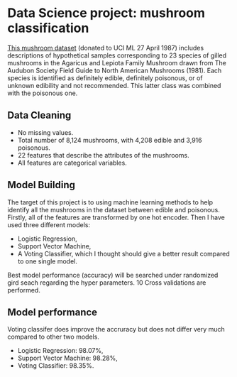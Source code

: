 # Data Science project: mushroom classification
 
[This mushroom dataset](https://www.kaggle.com/datasets/uciml/mushroom-classification) (donated to UCI ML 27 April 1987) includes descriptions of hypothetical samples corresponding to 23 species of gilled mushrooms in the Agaricus and Lepiota Family Mushroom drawn from The Audubon Society Field Guide to North American Mushrooms (1981). Each species is identified as definitely edible, definitely poisonous, or of unknown edibility and not recommended. This latter class was combined with the poisonous one. 

## Data Cleaning
* No missing values.
* Total number of 8,124 mushrooms, with 4,208 edible and 3,916 poisonous.
* 22 features that describe the attributes of the mushrooms.
* All features are categorical variables.

## Model Building
The target of this project is to using machine learning methods to help identify all the mushrooms in the dataset between edible and poisonous. Firstly, all of the features are transformed by one hot encoder. Then I have used three different models:
* Logistic Regression, 
* Support Vector Machine, 
* A Voting Classifier, which I thought should give a better result compared to one single model.

Best model performance (accuracy) will be searched under randomized gird seach regarding the hyper parameters. 10 Cross validations are performed.

## Model performance
Voting classifer does improve the accruracy but does not differ very much compared to other two models.
* Logistic Regression: 98.07%,
* Support Vector Machine: 98.28%,
* Voting Classifier: 98.35%.

